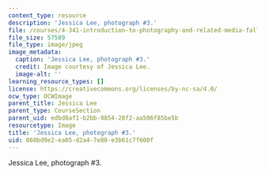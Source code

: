 ```yaml
---
content_type: resource
description: 'Jessica Lee, photograph #3.'
file: /courses/4-341-introduction-to-photography-and-related-media-fall-2007/860bd9e2ea05d2a47e80e3b61c7f600f_lee3.jpg
file_size: 57589
file_type: image/jpeg
image_metadata:
  caption: 'Jessica Lee, photograph #3.'
  credit: Image courtesy of Jessica Lee.
  image-alt: ''
learning_resource_types: []
license: https://creativecommons.org/licenses/by-nc-sa/4.0/
ocw_type: OCWImage
parent_title: Jessica Lee
parent_type: CourseSection
parent_uid: edbd8af1-b2bb-9854-28f2-aa506f85be5b
resourcetype: Image
title: 'Jessica Lee, photograph #3.'
uid: 860bd9e2-ea05-d2a4-7e80-e3b61c7f600f
---
```

Jessica Lee, photograph #3.